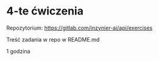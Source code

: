 # 4-te ćwiczenia

Repozytorium: https://gitlab.com/inzynier-ai/api/exercises

Treść zadania w repo w README.md

1 godzina
